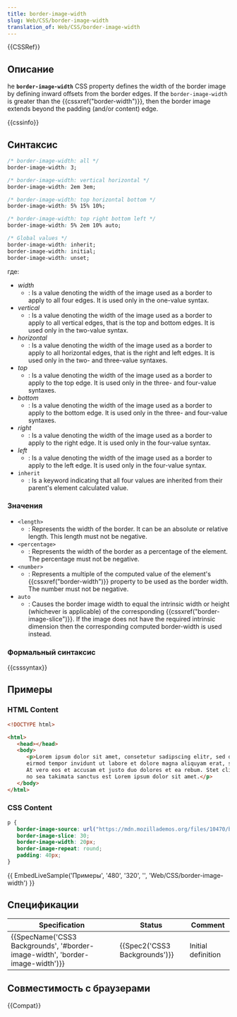 ```yaml
---
title: border-image-width
slug: Web/CSS/border-image-width
translation_of: Web/CSS/border-image-width
---
```


{{CSSRef}}

## Описание

he **`border-image-width`** CSS property defines the width of the border image by defining inward offsets from the border edges. If the `border-image-width` is greater than the {{cssxref("border-width")}}, then the border image extends beyond the padding (and/or content) edge.

{{cssinfo}}

## Синтаксис

```css
/* border-image-width: all */
border-image-width: 3;

/* border-image-width: vertical horizontal */
border-image-width: 2em 3em;

/* border-image-width: top horizontal bottom */
border-image-width: 5% 15% 10%;

/* border-image-width: top right bottom left */
border-image-width: 5% 2em 10% auto;

/* Global values */
border-image-width: inherit;
border-image-width: initial;
border-image-width: unset;
```

где:

- _width_
  - : Is a value denoting the width of the image used as a border to apply to all four edges. It is used only in the one-value syntax.
- _vertical_
  - : Is a value denoting the width of the image used as a border to apply to all vertical edges, that is the top and bottom edges. It is used only in the two-value syntax.
- _horizontal_
  - : Is a value denoting the width of the image used as a border to apply to all horizontal edges, that is the right and left edges. It is used only in the two- and three-value syntaxes.
- _top_
  - : Is a value denoting the width of the image used as a border to apply to the top edge. It is used only in the three- and four-value syntaxes.
- _bottom_
  - : Is a value denoting the width of the image used as a border to apply to the bottom edge. It is used only in the three- and four-value syntaxes.
- _right_
  - : Is a value denoting the width of the image used as a border to apply to the right edge. It is used only in the four-value syntax.
- _left_
  - : Is a value denoting the width of the image used as a border to apply to the left edge. It is used only in the four-value syntax.
- `inherit`
  - : Is a keyword indicating that all four values are inherited from their parent's element calculated value.

### Значения

- `<length>`
  - : Represents the width of the border. It can be an absolute or relative length. This length must not be negative.
- `<percentage>`
  - : Represents the width of the border as a percentage of the element. The percentage must not be negative.
- `<number>`
  - : Represents a multiple of the computed value of the element's {{cssxref("border-width")}} property to be used as the border width. The number must not be negative.
- `auto`
  - : Causes the border image width to equal the intrinsic width or height (whichever is applicable) of the corresponding {{cssxref("border-image-slice")}}. If the image does not have the required intrinsic dimension then the corresponding computed border-width is used instead.

### Формальный синтаксис

{{csssyntax}}

## Примеры

### HTML Content

```html
<!DOCTYPE html>

<html>
   <head></head>
   <body>
      <p>Lorem ipsum dolor sit amet, consetetur sadipscing elitr, sed diam nonumy
      eirmod tempor invidunt ut labore et dolore magna aliquyam erat, sed diam voluptua.
      At vero eos et accusam et justo duo dolores et ea rebum. Stet clita kasd gubergren,
      no sea takimata sanctus est Lorem ipsum dolor sit amet.</p>
   </body>
</html>
```

### CSS Content

```css
p {
   border-image-source: url("https://mdn.mozillademos.org/files/10470/border.png");
   border-image-slice: 30;
   border-image-width: 20px;
   border-image-repeat: round;
   padding: 40px;
}
```

{{ EmbedLiveSample('Примеры', '480', '320', '', 'Web/CSS/border-image-width') }}

## Спецификации

| Specification                                                                                            | Status                                   | Comment            |
| -------------------------------------------------------------------------------------------------------- | ---------------------------------------- | ------------------ |
| {{SpecName('CSS3 Backgrounds', '#border-image-width', 'border-image-width')}} | {{Spec2('CSS3 Backgrounds')}} | Initial definition |

## Совместимость с браузерами

{{Compat}}
